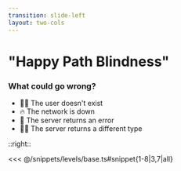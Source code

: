 ```yaml
---
transition: slide-left
layout: two-cols
---
```


# "Happy Path Blindness"

### What could go wrong?

<div class="py-12">
<v-clicks>

- 🕵️‍♂️ The user doesn't exist 
- 🔥 The network is down 
- 🚨 The server returns an error 
- 🤷‍♂️ The server returns a different type 

</v-clicks>
</div>

::right::

<div class="py-16" />

<<< @/snippets/levels/base.ts#snippet{1-8|3,7|all}
